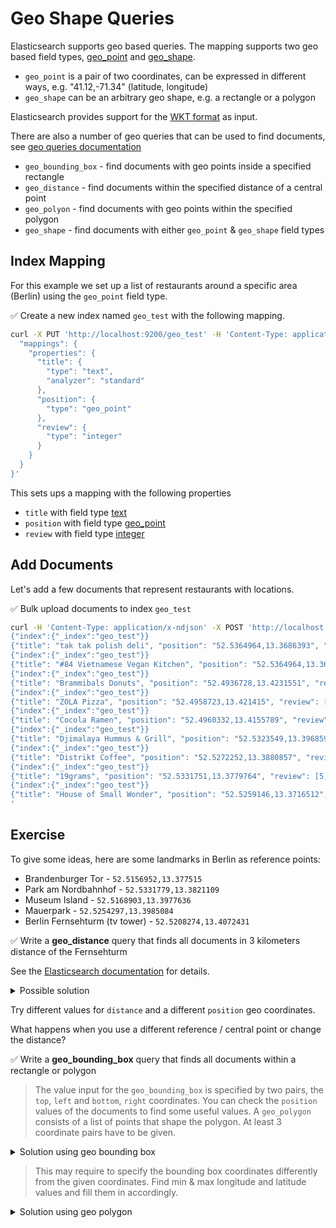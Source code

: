 # Geo Shape Queries

Elasticsearch supports geo based queries. The mapping supports two geo based field types, [geo_point](https://www.elastic.co/guide/en/elasticsearch/reference/current/geo-point.html) and [geo_shape](https://www.elastic.co/guide/en/elasticsearch/reference/current/geo-shape.html).

* `geo_point` is a pair of two coordinates, can be expressed in different ways, e.g. "41.12,-71.34" (latitude, longitude)
* `geo_shape` can be an arbitrary geo shape, e.g. a rectangle or a polygon

Elasticsearch provides support for the [WKT format](https://en.wikipedia.org/wiki/Well-known_text_representation_of_geometry) as input.


There are also a number of geo queries that can be used to find documents, see [geo queries documentation](https://www.elastic.co/guide/en/elasticsearch/reference/current/geo-queries.html)

* `geo_bounding_box` - find documents with geo points inside a specified rectangle
* `geo_distance` - find documents within the specified distance of a central point
* `geo_polyon` - find documents with geo points within the specified polygon
* `geo_shape` - find documents with either `geo_point` & `geo_shape` field types


## Index Mapping

For this example we set up a list of restaurants around a specific area (Berlin) using the `geo_point` field type.

✅ Create a new index named `geo_test` with the following mapping.

```bash
curl -X PUT 'http://localhost:9200/geo_test' -H 'Content-Type: application/json' -d '{
  "mappings": {
    "properties": {
      "title": {
        "type": "text",
        "analyzer": "standard"
      },
      "position": {
        "type": "geo_point"
      },
      "review": {
        "type": "integer"
      }
    }
  }
}'
```

This sets ups a mapping with the following properties

* `title` with field type [text](https://www.elastic.co/guide/en/elasticsearch/reference/current/text.html)
* `position` with field type [geo_point](https://www.elastic.co/guide/en/elasticsearch/reference/current/geo-point.html)
* `review` with field type [integer](https://www.elastic.co/guide/en/elasticsearch/reference/current/number.html)


## Add Documents

Let's add a few documents that represent restaurants with locations.

✅ Bulk upload documents to index `geo_test`

```bash
curl -H 'Content-Type: application/x-ndjson' -X POST 'http://localhost:9200/geo_test/_bulk' -d '
{"index":{"_index":"geo_test"}}
{"title": "tak tak polish deli", "position": "52.5364964,13.3686393", "review": [4, 5, 3]}
{"index":{"_index":"geo_test"}}
{"title": "#84 Vietnamese Vegan Kitchen", "position": "52.5364964,13.3686393", "review": [5]}
{"index":{"_index":"geo_test"}}
{"title": "Brammibals Donuts", "position": "52.4936728,13.4231551", "review": [5]}
{"index":{"_index":"geo_test"}}
{"title": "ZOLA Pizza", "position": "52.4958723,13.421415", "review": [5, 3]}
{"index":{"_index":"geo_test"}}
{"title": "Cocola Ramen", "position": "52.4960332,13.4155789", "review": [5, 4]}
{"index":{"_index":"geo_test"}}
{"title": "Djimalaya Hummus & Grill", "position": "52.5323549,13.3968597", "review": [5, 2, 5]}
{"index":{"_index":"geo_test"}}
{"title": "Distrikt Coffee", "position": "52.5272252,13.3880857", "review": [5, 3, 2]}
{"index":{"_index":"geo_test"}}
{"title": "19grams", "position": "52.5331751,13.3779764", "review": [5, 3, 2]}
{"index":{"_index":"geo_test"}}
{"title": "House of Small Wonder", "position": "52.5259146,13.3716512", "review": [5, 3, 4]}
'
```


## Exercise

To give some ideas, here are some landmarks in Berlin as reference points:

* Brandenburger Tor - `52.5156952,13.377515`
* Park am Nordbahnhof - `52.5331779,13.3821109`
* Museum Island - `52.5168903,13.3977636`
* Mauerpark - `52.5254297,13.3985084`
* Berlin Fernsehturm (tv tower) - `52.5208274,13.4072431`

✅ Write a **geo_distance** query that finds all documents in 3 kilometers distance of the Fernsehturm

See the [Elasticsearch documentation](https://www.elastic.co/guide/en/elasticsearch/reference/current/query-dsl-geo-distance-query.html) for details.

<details>
<summary>Possible solution</summary>

```bash
curl -X POST 'http://localhost:9200/geo_test/_search?pretty' -H 'Content-Type: application/json' -d '{
  "query": {
    "bool": {
      "filter": {
        "geo_distance": {
          "distance": "3km",
          "position": {
            "lat": 52.5208274,
            "lon": 13.4072431
          }
        }
      }
    }
  }
}'
```
</details>

Try different values for `distance` and a different `position` geo coordinates.

What happens when you use a different reference / central point or change the distance?

✅ Write a **geo_bounding_box** query that finds all documents within a rectangle or polygon

> The value input for the `geo_bounding_box` is specified by two pairs, the `top`, `left` and `bottom`, `right` coordinates. You can check the `position` values of the documents to find some useful values.
> A `geo_polygon` consists of a list of points that shape the polygon. At least 3 coordinate pairs have to be given.

<details>
<summary>Solution using geo bounding box</summary>

Find all restaurants in a bounding box using coordinates of Park Am Nordbahnhof and Berlin Fernsehturm.

```bash
curl -X POST 'http://localhost:9200/geo_test/_search?pretty' -H 'Content-Type: application/json' -d '{
  "query": {
    "bool": {
      "filter": {
        "geo_bounding_box": {
          "position": {
            "top_left": "52.5331779,13.4072431",
            "bottom_right": "52.5208274,13.3821109"
          }
        }
      }
    }
  }
}'
```
</details>

> This may require to specify the bounding box coordinates differently from the given coordinates. Find min & max longitude and latitude values and fill them in accordingly.

<details>
<summary>Solution using geo polygon</summary>

Find all restaurants within the polygon using coordinates from the land marks.

```bash
curl -X POST 'http://localhost:9200/geo_test/_search?pretty' -H 'Content-Type: application/json' -d '{
  "query": {
    "bool": {
      "must": {
        "match_all": {}
      },
      "filter": {
        "geo_polygon": {
          "position": {
            "points": [
              "52.5331779,13.3821109",
              "52.5208274,13.4072431",
              "52.5156952,13.377515"
            ]
          }
        }
      }
    }
  }
}'
```
</details>
